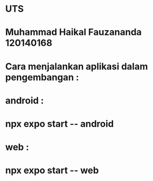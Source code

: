 # UTS 
# Muhammad Haikal Fauzananda 120140168
# Cara menjalankan aplikasi dalam pengembangan :
# android :
# npx expo start -- android 
# web : 
# npx expo start -- web

